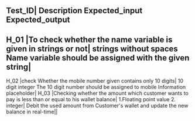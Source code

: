 ## Test_ID|	Description	Expected_input	Expected_output
## H_01   |To check whether the name variable is given in strings or not|	strings without spaces	Name variable should be assigned with the given string|
H_02   |check Whether the mobile number given contains only 10 digits|	10 digit integer	The 10 digit number should be assigned to mobile Information placeholder|
H_03   |Checking whether the amount which customer wants to pay is less than or equal to his wallet balance|	1.Floating point value 2. integer|	Debit the used amount from Customer's wallet and update the new balance in real-time||
